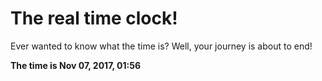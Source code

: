 # The real time clock!

Ever wanted to know what the time is? Well, your journey is about to end!

**The time is Nov 07, 2017, 01:56**